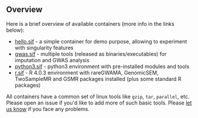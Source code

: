## Overview

Here is a brief overview of available containers (more info in the links below):

* [hello.sif](https://github.com/comorment/containers/blob/main/docs/hello.md) - a simple container for demo purpose, allowing to experiment with singularity features
* [gwas.sif](https://github.com/comorment/containers/blob/main/docs/gwas.md) - multiple tools (released as binaries/executables) for imputation and GWAS analysis
* [python3.sif](https://github.com/comorment/containers/blob/main/docs/python3.md) - python3 environment with pre-installed modules and tools
* [r.sif](https://github.com/comorment/containers/blob/main/docs/r.md) - R 4.0.3 environment with rareGWAMA, GenomicSEM, TwoSampleMR and GSMR packages installed (plus some standard R packages)

All containers have a common set of linux tools like ``gzip``, ``tar``, ``parallel``, etc.
Please open an issue if you'd like to add more of such basic tools.
Please [let us know](https://github.com/comorment/containers/issues/new) if you face any problems.

